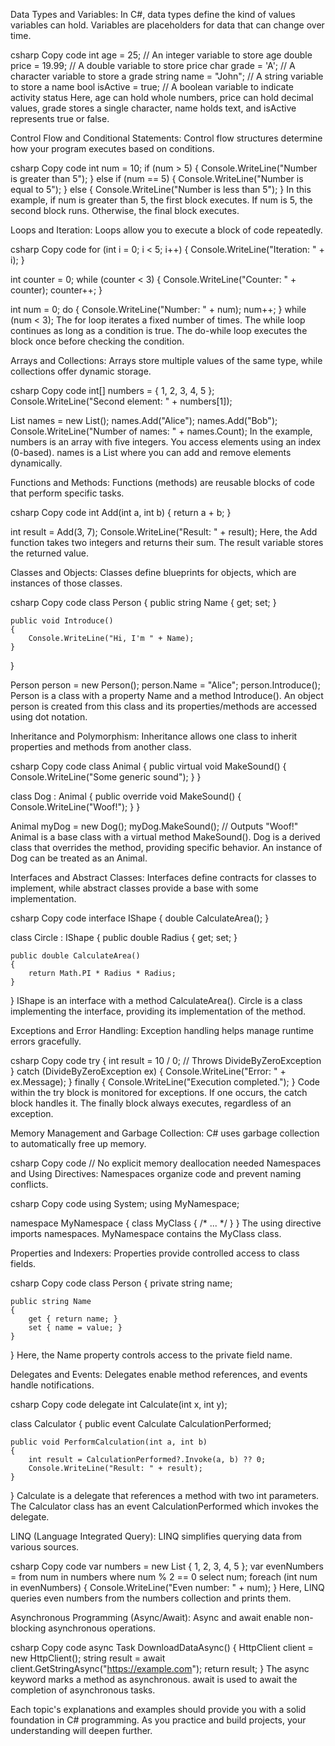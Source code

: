 Data Types and Variables:
In C#, data types define the kind of values variables can hold. Variables are placeholders for data that can change over time.

csharp
Copy code
int age = 25;              // An integer variable to store age
double price = 19.99;      // A double variable to store price
char grade = 'A';          // A character variable to store a grade
string name = "John";      // A string variable to store a name
bool isActive = true;      // A boolean variable to indicate activity status
Here, age can hold whole numbers, price can hold decimal values, grade stores a single character, name holds text, and isActive represents true or false.

Control Flow and Conditional Statements:
Control flow structures determine how your program executes based on conditions.

csharp
Copy code
int num = 10;
if (num > 5)
{
    Console.WriteLine("Number is greater than 5");
}
else if (num == 5)
{
    Console.WriteLine("Number is equal to 5");
}
else
{
    Console.WriteLine("Number is less than 5");
}
In this example, if num is greater than 5, the first block executes. If num is 5, the second block runs. Otherwise, the final block executes.

Loops and Iteration:
Loops allow you to execute a block of code repeatedly.

csharp
Copy code
for (int i = 0; i < 5; i++)
{
    Console.WriteLine("Iteration: " + i);
}

int counter = 0;
while (counter < 3)
{
    Console.WriteLine("Counter: " + counter);
    counter++;
}

int num = 0;
do
{
    Console.WriteLine("Number: " + num);
    num++;
} while (num < 3);
The for loop iterates a fixed number of times. The while loop continues as long as a condition is true. The do-while loop executes the block once before checking the condition.

Arrays and Collections:
Arrays store multiple values of the same type, while collections offer dynamic storage.

csharp
Copy code
int[] numbers = { 1, 2, 3, 4, 5 };
Console.WriteLine("Second element: " + numbers[1]);

List<string> names = new List<string>();
names.Add("Alice");
names.Add("Bob");
Console.WriteLine("Number of names: " + names.Count);
In the example, numbers is an array with five integers. You access elements using an index (0-based). names is a List where you can add and remove elements dynamically.

Functions and Methods:
Functions (methods) are reusable blocks of code that perform specific tasks.

csharp
Copy code
int Add(int a, int b)
{
    return a + b;
}

int result = Add(3, 7);
Console.WriteLine("Result: " + result);
Here, the Add function takes two integers and returns their sum. The result variable stores the returned value.

Classes and Objects:
Classes define blueprints for objects, which are instances of those classes.

csharp
Copy code
class Person
{
    public string Name { get; set; }

    public void Introduce()
    {
        Console.WriteLine("Hi, I'm " + Name);
    }
}

Person person = new Person();
person.Name = "Alice";
person.Introduce();
Person is a class with a property Name and a method Introduce(). An object person is created from this class and its properties/methods are accessed using dot notation.

Inheritance and Polymorphism:
Inheritance allows one class to inherit properties and methods from another class.

csharp
Copy code
class Animal
{
    public virtual void MakeSound()
    {
        Console.WriteLine("Some generic sound");
    }
}

class Dog : Animal
{
    public override void MakeSound()
    {
        Console.WriteLine("Woof!");
    }
}

Animal myDog = new Dog();
myDog.MakeSound(); // Outputs "Woof!"
Animal is a base class with a virtual method MakeSound(). Dog is a derived class that overrides the method, providing specific behavior. An instance of Dog can be treated as an Animal.

Interfaces and Abstract Classes:
Interfaces define contracts for classes to implement, while abstract classes provide a base with some implementation.

csharp
Copy code
interface IShape
{
    double CalculateArea();
}

class Circle : IShape
{
    public double Radius { get; set; }

    public double CalculateArea()
    {
        return Math.PI * Radius * Radius;
    }
}
IShape is an interface with a method CalculateArea(). Circle is a class implementing the interface, providing its implementation of the method.

Exceptions and Error Handling:
Exception handling helps manage runtime errors gracefully.

csharp
Copy code
try
{
    int result = 10 / 0; // Throws DivideByZeroException
}
catch (DivideByZeroException ex)
{
    Console.WriteLine("Error: " + ex.Message);
}
finally
{
    Console.WriteLine("Execution completed.");
}
Code within the try block is monitored for exceptions. If one occurs, the catch block handles it. The finally block always executes, regardless of an exception.

Memory Management and Garbage Collection:
C# uses garbage collection to automatically free up memory.

csharp
Copy code
// No explicit memory deallocation needed
Namespaces and Using Directives:
Namespaces organize code and prevent naming conflicts.

csharp
Copy code
using System;
using MyNamespace;

namespace MyNamespace
{
    class MyClass { /* ... */ }
}
The using directive imports namespaces. MyNamespace contains the MyClass class.

Properties and Indexers:
Properties provide controlled access to class fields.

csharp
Copy code
class Person
{
    private string name;

    public string Name
    {
        get { return name; }
        set { name = value; }
    }
}
Here, the Name property controls access to the private field name.

Delegates and Events:
Delegates enable method references, and events handle notifications.

csharp
Copy code
delegate int Calculate(int x, int y);

class Calculator
{
    public event Calculate CalculationPerformed;

    public void PerformCalculation(int a, int b)
    {
        int result = CalculationPerformed?.Invoke(a, b) ?? 0;
        Console.WriteLine("Result: " + result);
    }
}
Calculate is a delegate that references a method with two int parameters. The Calculator class has an event CalculationPerformed which invokes the delegate.

LINQ (Language Integrated Query):
LINQ simplifies querying data from various sources.

csharp
Copy code
var numbers = new List<int> { 1, 2, 3, 4, 5 };
var evenNumbers = from num in numbers where num % 2 == 0 select num;
foreach (int num in evenNumbers)
{
    Console.WriteLine("Even number: " + num);
}
Here, LINQ queries even numbers from the numbers collection and prints them.

Asynchronous Programming (Async/Await):
Async and await enable non-blocking asynchronous operations.

csharp
Copy code
async Task<string> DownloadDataAsync()
{
    HttpClient client = new HttpClient();
    string result = await client.GetStringAsync("https://example.com");
    return result;
}
The async keyword marks a method as asynchronous. await is used to await the completion of asynchronous tasks.

Each topic's explanations and examples should provide you with a solid foundation in C# programming. As you practice and build projects, your understanding will deepen further.
